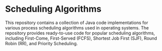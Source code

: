 # Scheduling Algorithms
 This repository contains a collection of Java code implementations for various process scheduling algorithms used in operating systems. The repository provides ready-to-use code for popular scheduling algorithms, including First-Come, First-Served (FCFS), Shortest Job First (SJF), Round Robin (RR), and Priority Scheduling.
